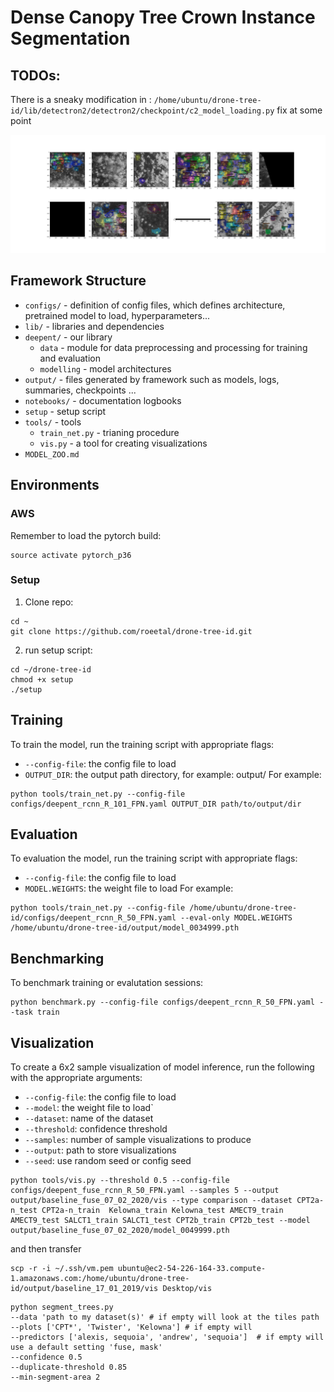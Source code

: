 # Dense Canopy Tree Crown Instance Segmentation

## TODOs:

There is a sneaky modification in : `/home/ubuntu/drone-tree-id/lib/detectron2/detectron2/checkpoint/c2_model_loading.py` fix at some point

<div align="center">
  <img src="docs/home.png"/>
</div>

## Framework Structure
* `configs/` - definition of config files, which defines architecture, pretrained model to load, hyperparameters...
* `lib/` - libraries and dependencies
* `deepent/` - our library
    * `data` - module for data preprocessing and processing for training and evaluation
    * `modelling` - model architectures
* `output/` - files generated by framework such as models, logs, summaries, checkpoints ...
* `notebooks/` - documentation logbooks
* `setup` - setup script
* `tools/` - tools
    * `train_net.py` - trianing procedure
    * `vis.py` - a tool for creating visualizations
* `MODEL_ZOO.md`

## Environments

### AWS

Remember to load the pytorch build:
```
source activate pytorch_p36
```

### Setup

1. Clone repo:
```
cd ~
git clone https://github.com/roeetal/drone-tree-id.git
```
2. run setup script:
```
cd ~/drone-tree-id
chmod +x setup
./setup
```

## Training

To train the model, run the training script with appropriate flags:
* `--config-file`: the config file to load
* `OUTPUT_DIR`: the output path directory, for example: output/<name of experiment>
For example:
```
python tools/train_net.py --config-file configs/deepent_rcnn_R_101_FPN.yaml OUTPUT_DIR path/to/output/dir
```

## Evaluation

To evaluation the model, run the training script with appropriate flags:
* `--config-file`: the config file to load
* `MODEL.WEIGHTS`: the weight file to load
For example:
```
python tools/train_net.py --config-file /home/ubuntu/drone-tree-id/configs/deepent_rcnn_R_50_FPN.yaml --eval-only MODEL.WEIGHTS /home/ubuntu/drone-tree-id/output/model_0034999.pth
```

## Benchmarking
To benchmark training or evalutation sessions:
```
python benchmark.py --config-file configs/deepent_rcnn_R_50_FPN.yaml --task train
```


## Visualization

To create a 6x2 sample visualization of model inference, run the following with the appropriate arguments:
* `--config-file`: the config file to load
* `--model`: the weight file to load`
* `--dataset`: name of the dataset
* `--threshold`: confidence threshold
* `--samples`: number of sample visualizations to produce
* `--output`: path to store visualizations
* `--seed`: use random seed or config seed
```
python tools/vis.py --threshold 0.5 --config-file configs/deepent_fuse_rcnn_R_50_FPN.yaml --samples 5 --output output/baseline_fuse_07_02_2020/vis --type comparison --dataset CPT2a-n_test CPT2a-n_train  Kelowna_train Kelowna_test AMECT9_train AMECT9_test SALCT1_train SALCT1_test CPT2b_train CPT2b_test --model output/baseline_fuse_07_02_2020/model_0049999.pth
```
and then transfer
```
scp -r -i ~/.ssh/vm.pem ubuntu@ec2-54-226-164-33.compute-1.amazonaws.com:/home/ubuntu/drone-tree-id/output/baseline_17_01_2019/vis Desktop/vis
```
```shell script
python segment_trees.py 
--data 'path to my dataset(s)' # if empty will look at the tiles path
--plots ['CPT*', 'Twister', 'Kelowna'] # if empty will
--predictors ['alexis, sequoia', 'andrew', 'sequoia']  # if empty will use a default setting 'fuse, mask'
--confidence 0.5
--duplicate-threshold 0.85
--min-segment-area 2
```
